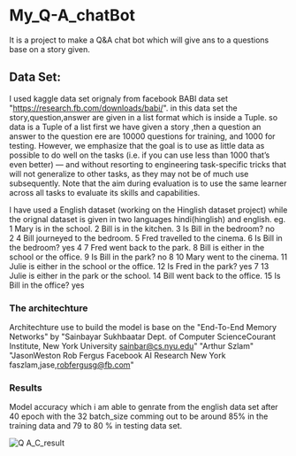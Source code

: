 # My_Q-A_chatBot
It is a project to make a Q&A chat bot which will give ans to a questions base on a story given.
## Data Set:
I used kaggle data set orignaly from facebook BABI data set "https://research.fb.com/downloads/babi/".
in this data set the story,question,answer are given in a list format which is inside a Tuple. so data is a Tuple of a list
first we have given a story ,then a question an answer to the question ere are 10000 questions for training, and 1000 for testing. 
However, we emphasize that the goal is to use as little data as possible to do well on the tasks (i.e. if you can use less than 1000 that’s even better) — and without resorting to engineering task-specific tricks that will not generalize to other tasks, as they may not be of much use subsequently. 
Note that the aim during evaluation is to use the same learner across all tasks to evaluate its skills and capabilities.


I have used a English dataset (working on the Hinglish dataset project) while the orignal dataset is given in two languages hindi(hinglish) and english.
eg.  
1 Mary is in the school.
2 Bill is in the kitchen.
3 Is Bill in the bedroom? 	no	
2
4 Bill journeyed to the bedroom.
5 Fred travelled to the cinema.
6 Is Bill in the bedroom? 	yes	4
7 Fred went back to the park.
8 Bill is either in the school or the office.
9 Is Bill in the park? 	no	8
10 Mary went to the cinema.
11 Julie is either in the school or the office.
12 Is Fred in the park? 	yes	7
13 Julie is either in the park or the school.
14 Bill went back to the office.
15 Is Bill in the office? 	yes


### The architechture 
Architechture use to build the model is base on the "End-To-End Memory Networks" by "Sainbayar Sukhbaatar Dept. of Computer ScienceCourant Institute, New York University sainbar@cs.nyu.edu"
"Arthur Szlam"  "JasonWeston Rob Fergus Facebook AI Research New York faszlam,jase,robfergusg@fb.com"


### Results 
 Model accuracy which i am able to genrate from the english data set after 40 epoch with the 32 batch_size comming out to be around 85% in the training data and 79 to 80 % in testing data set.
 
![Q A_C_result](https://user-images.githubusercontent.com/70006540/142425656-456a6ddc-3713-49fc-be73-92dcdb45efda.PNG)
